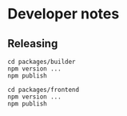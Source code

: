 # Developer notes

## Releasing

```
cd packages/builder
npm version ...
npm publish
```

```
cd packages/frontend
npm version ...
npm publish
```
